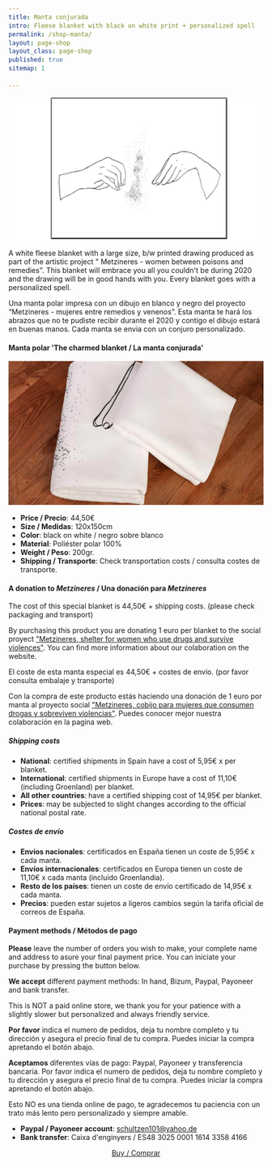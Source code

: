 ```yaml
---
title: Manta conjurada
intro: Fleese blanket with black on white print + personalized spell
permalink: /shop-manta/
layout: page-shop
layout_class: page-shop
published: true
sitemap: 1

---
```


[![producto manta](/media/images/MantaDibujo.jpg)](/shop-manta)

A white fleese blanket with a large size, b/w printed drawing produced as part of the artistic project " Metzineres - women between poisons and remedies". This blanket will embrace you all you couldn't be during 2020 and the drawing will be in good hands with you. Every blanket goes with a personalized spell.

Una manta polar impresa con un dibujo en blanco y negro del proyecto “Metzineres - mujeres entre remedios y venenos”.
Esta manta te hará los abrazos que no te pudiste recibir durante el 2020 y contigo el dibujo estará en buenas manos. Cada manta se envia con un conjuro personalizado.

#### Manta polar 'The charmed blanket / La manta conjurada'

[![producto manta](/media/images/MantaDibujo2.jpg)](/shop-manta)

- **Price / Precio**: 44,50€
- **Size / Medidas**: 120x150cm
- **Color**: black on white / negro sobre blanco
- **Material**: Poliéster polar 100%
- **Weight / Peso**: 200gr.
- **Shipping / Transporte**: Check transportation costs / consulta costes de transporte.

#### A donation to _Metzineres_ / Una donación para _Metzineres_

The cost of this special blanket is 44,50€ + shipping costs. (please check packaging and transport)

By purchasing this product you are donating 1 euro per blanket to the social proyect ["Metzineres, shelter for women who use drugs and survive violences"][metzineres]. You can find more information about our colaboration on the website.

El coste de esta manta especial es 44,50€ + costes de envío. (por favor consulta embalaje y transporte)

Con la compra de este producto estás haciendo una donación de 1 euro por manta al proyecto social ["Metzineres, cobijo para mujeres que consumen drogas y sobreviven violencias"][metzineres]. Puedes conocer mejor nuestra colaboración en la pagina web.

[metzineres]: http://metzineres.net/

##### Shipping costs

- **National**: certified shipments in Spain have a cost of 5,95€ x per blanket.  
- **International**: certified shipments in Europe have a cost of 11,10€ (including Groenland) per blanket.
- **All other countries**: have a certified shipping cost of 14,95€ per blanket.
- **Prices**: may be subjected to slight changes according to the official national postal rate.

##### Costes de envío

- **Envíos nacionales**: certificados en España tienen un coste de 5,95€ x cada manta.
- **Envíos internacionales**: certificados en Europa tienen un coste de 11,10€ x cada manta (incluido Groenlandia).
- **Resto de los países**: tienen un coste de envío certificado de 14,95€ x cada manta.
- **Precios**: pueden estar sujetos a ligeros cambios según la tarifa oficial de correos de España.

#### Payment methods / Métodos de pago

**Please** leave the number of orders you wish to make, your complete name and address to asure your final payment price. You can iniciate your purchase by pressing the button below.

**We accept** different  payment methods: In hand, Bizum, Paypal, Payoneer and bank transfer.

This is NOT a paid online store, we thank you for your patience with a slightly slower but personalized and always friendly service.

**Por favor** indica el numero de pedidos, deja tu nombre completo y tu dirección y asegura el precio final de tu compra. Puedes iniciar la compra apretando el botón abajo.

**Aceptamos** diferentes vías de pago: Paypal, Payoneer y transferencia bancaria. Por favor indica el numero de pedidos, deja tu nombre completo y tu dirección y asegura el precio final de tu compra. Puedes iniciar la compra apretando el botón abajo.

Esto NO es una tienda online de pago, te agradecemos tu paciencia con un trato más lento pero personalizado y siempre amable.

- **Paypal / Payoneer account**: schultzen101@yahoo.de
- **Bank transfer**: Caixa d'enginyers / ES48 3025 0001 1614 3358 4166

<p style="text-align:center">
<a href=" mailto:contact@christinaschultz.com?subject=I%20would%20like%20to%20purchase%20a%20charmed%20blanket%20%2F%20Quiero%20comprar%20una%20manta%20conjurada&body=Hi%20Christina!%0D%0A%0D%0AI%20would%20like%20to%20purchase%20a%20charmed%20blanket.%0D%0A%0D%0AThis%20is%20my%20shipping%20address%3A%0D%0AJoana%20Doua%0D%0AEverybodystreet%2011%0D%0A80008%20Everbody%20town%0D%0A%0D%0AAs%20soon%20as%20I%20know%20the%20exact%20price%2C%20I%20will%20transfer%20the%20money%20via%20bank%0D%0Atransfer%20%2Fpaypal%20%2F%20payoneer%0D%0A%0D%0A%3D%3D%3D%3D%3D%3D%3D%3D%3D%3D%3D%3D%3D%3D%3D%3D%3D%3D%3D%3D%3D%3D%3D%3D%3D%3D%3D%3D%3D%0D%0A%0D%0A%C2%A1Hola%20Christina!%0D%0A%0D%0AQuiero%20comprar%20una%20manta%20conjurada.%0D%0A%0D%0AEsta%20es%20mi%20direcci%C3%B3n%20de%20env%C3%ADo%3A%0D%0AJoana%20Doua%0D%0Acalle%2F%20de%20todas%2011%0D%0A80008%20Pueblo%20de%20todas%0D%0A%0D%0ATan%20pronto%20como%20sepa%20el%20precio%20exacto%2C%20transferir%C3%A9%20el%20dinero%20mediante%0D%0Atransferencia%20bancaria%20%2F%20paypal%20%2F%20payoneer%0D%0A" class="btn">Buy / Comprar</a>
</p>
